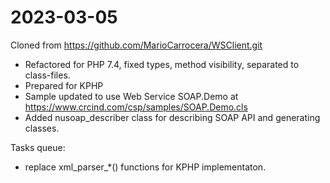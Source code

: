 
2023-03-05 
==============
Cloned from https://github.com/MarioCarrocera/WSClient.git
* Refactored for PHP 7.4, fixed types, method visibility, separated to class-files.
* Prepared for KPHP
* Sample updated to use Web Service SOAP.Demo at https://www.crcind.com/csp/samples/SOAP.Demo.cls
* Added nusoap_describer class for describing SOAP API and generating classes.

Tasks queue:
* replace xml_parser_*() functions for KPHP implementaton.
